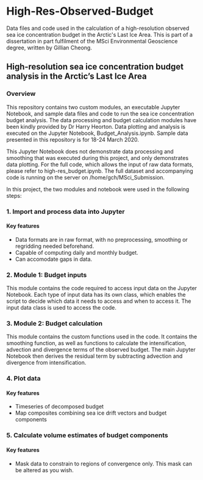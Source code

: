 # High-Res-Observed-Budget
 Data files and code used in the calculation of a high-resolution observed sea ice concentration budget in the Arctic's Last Ice Area. This is part of a dissertation in part fulfilment of the MSci Environmental Geoscience degree, written by Gillian Cheong.

 ## High-resolution sea ice concentration budget analysis in the Arctic’s Last Ice Area
 ### Overview
 This repository contains two custom modules, an executable Jupyter Notebook, and sample data files and code to run the sea ice concentration budget analysis. The data processing and budget calculation modules have been kindly provided by Dr Harry Heorton. Data plotting and analysis is executed on the Jupyter Notebook, Budget_Analysis.ipynb. Sample data presented in this repository is for 18-24 March 2020. 
 
 This Jupyter Notebook does not demonstrate data processing and smoothing that was executed during this project, and only demonstrates data plotting. For the full code, which allows the input of raw data formats, please refer to high-res_budget.ipynb. The full dataset and accompanying code is running on the server on /home/gch/MSci_Submission.
 
 In this project, the two modules and notebook were used in the following steps:
 ### 1. Import and process data into Jupyter
   #### Key features
   - Data formats are in raw format, with no preprocessing, smoothing or regridding needed beforehand. 
   - Capable of computing daily and monthly budget.
   - Can accomodate gaps in data.


 ### 2. Module 1: Budget inputs

 This module contains the code required to access input data on the Jupyter Notebook. Each type of input data has its own class, which enables the script to decide which data it needs to access and when to access it. The input data class is used to access the code.


 ### 3. Module 2: Budget calculation

 This module contains the custom functions used in the code. It contains the smoothing function, as well as functions to calculate the intensification, advection and divergence terms of the observed budget. The main Jupyter Notebook then derives the residual term by subtracting advection and divergence from intensification.


 ### 4. Plot data
   #### Key features
   - Timeseries of decomposed budget
   - Map composites combining sea ice drift vectors and budget components


 ### 5. Calculate volume estimates of budget components
   #### Key features
   - Mask data to constrain to regions of convergence only. This mask can be altered as you wish. 

